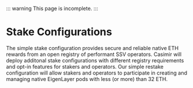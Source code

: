 ::: warning
This page is incomplete.
:::

# Stake Configurations

The simple stake configuration provides secure and reliable native ETH rewards from an open registry of performant SSV operators. Casimir will deploy additonal stake configurations with different registry requirements and opt-in features for stakers and operators. Our simple restake configuration will allow stakers and operators to participate in creating and managing native EigenLayer pods with less (or more) than 32 ETH.